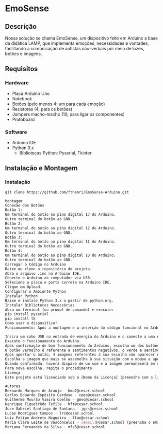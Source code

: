 # EmoSense

## Descrição
Nossa solução se chama EmoSense, um dispositivo feito em Arduino a base da didática LAMP, que implementa emoções, necessidades e vontades, facilitando a comunicação de autistas não-verbais por meio de luzes, botões e imagens.

## Requisitos

### Hardware
- Placa Arduino Uno
- Notebook
- Botões (pelo menos 4: um para cada emoção)
- Resistores (4, para os botões)
- Jumpers macho-macho (10, para ligar os componentes)
- Protoboard

### Software
- Arduino IDE
- Python 3.x
  - Bibliotecas Python: Pyserial, Tkinter

## Instalação e Montagem

### Instalação
```sh
git clone https://github.com/fthenri/EmoSense-Arduino.git

Montagem
Conexão dos Botões
Botão 1:
Um terminal do botão ao pino digital 13 do Arduino.
Outro terminal do botão ao GND.
Botão 2:
Um terminal do botão ao pino digital 12 do Arduino.
Outro terminal do botão ao GND.
Botão 3:
Um terminal do botão ao pino digital 11 do Arduino.
Outro terminal do botão ao GND.
Botão 4:
Um terminal do botão ao pino digital 10 do Arduino.
Outro terminal do botão ao GND.
Carregar o Código no Arduino
Baixe ou clone o repositório do projeto.
Abra o arquivo .ino na Arduino IDE.
Conecte o Arduino ao computador via USB.
Selecione a placa e porta correta na Arduino IDE.
Clique em Upload.
Configurar o Ambiente Python
Instalar Python
Baixe e instale Python 3.x a partir de python.org.
Instalar Bibliotecas Necessárias
Abra um terminal (ou prompt de comando) e execute:
pip install pyserial
pip install tk
Como usar o dispositivo?
Funcionamento: Após a montagem e a inserção do código funcional no Arduino, siga os passos abaixo:

Insira um cabo USB na entrada de energia do Arduino e o conecte a uma entrada USB de seu computador.
Execute o funcionamento do Arduino.
Após confirmação de bom funcionamento do Arduino, escolha um dos botões. Cada botão irá iniciar uma seleção de imagens na tela do seu computador.
O botão vermelho é referente a sentimentos negativos, o verde a sentimentos positivos, o amarelo a vontades e o azul a necessidades.
Após apertar o botão, 4 imagens referentes à sua escolha vão aparecer na tela.
Escolha a imagem que mais se assemelha à sua situação com o mouse e aperte o mesmo botão novamente para confirmação.
Quando confirmada, haverá disparo de um som e a imagem permanecerá em sua tela.
Para nova escolha, repita o procedimento.
Licença
Este projeto está licenciado sob a [Nome da Licença] (preencha com a licença correta).

Autores
Bernardo Marques de Araujo - bma2@cesar.school
Carlos Eduardo Espósito Cardoso - ceec@cesar.school
Guilherme Mourão Vieira Coelho - gmvc@cesar.school
Henrique Figueirêdo Tefile - hft@cesar.school
José Gabriel Santiago de Santana - jgss@cesar.school
Lucas Rodrigues Campos - lrc@cesar.school
Luiz Felipe Andreto Nogueira - lfan@cesar.school
Maria Clara Leite de Vasconcelos - [email]@cesar.school (preencha o email correto)
Mariana Fernandes da Silva - mfs5@cesar.school
